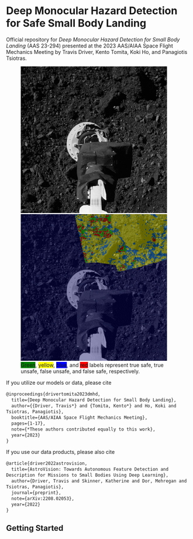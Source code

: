 # Deep Monocular Hazard Detection for Safe Small Body Landing

Official repository for _Deep Monocular Hazard Detection for Small Body Landing_ (AAS 23-294) presented at the 2023 AAS/AIAA Space Flight Mechanics Meeting by Travis Driver, Kento Tomita, Koki Ho, and Panagiotis Tsiotras.

<figure align="left">
  <img src="ocams_tag.gif" height="400">
  <img src="ocams_tag-bicnet-nko.gif" height="400">
  <figcaption><span style="background-color:green;">Green</span>, <span style="background-color:yellow;">yellow</span>, <span style="background-color:blue;">blue</span>, and <span style="background-color:red;">red</span> labels represent true safe, true unsafe, false unsafe, and false safe, respectively.</figcaption>
</figure>

If you utilize our models or data, please cite

```
@inproceedings{drivertomita2023dmhd,
  title={Deep Monocular Hazard Detection for Small Body Landing},
  author={{Driver, Travis*} and {Tomita, Kento*} and Ho, Koki and Tsiotras, Panagiotis},
  booktitle={AAS/AIAA Space Flight Mechanics Meeting},
  pages={1-17},
  note={*These authors contributed equally to this work},
  year={2023}
}
```

If you use our data products, please also cite

```
@article{driver2022astrovision,
  title={AstroVision: Towards Autonomous Feature Detection and Description for Missions to Small Bodies Using Deep Learning},
  author={Driver, Travis and Skinner, Katherine and Dor, Mehregan and Tsiotras, Panagiotis},
  journal={preprint},
  note={arXiv:2208.02053},
  year={2022}
}
```

## Getting Started

